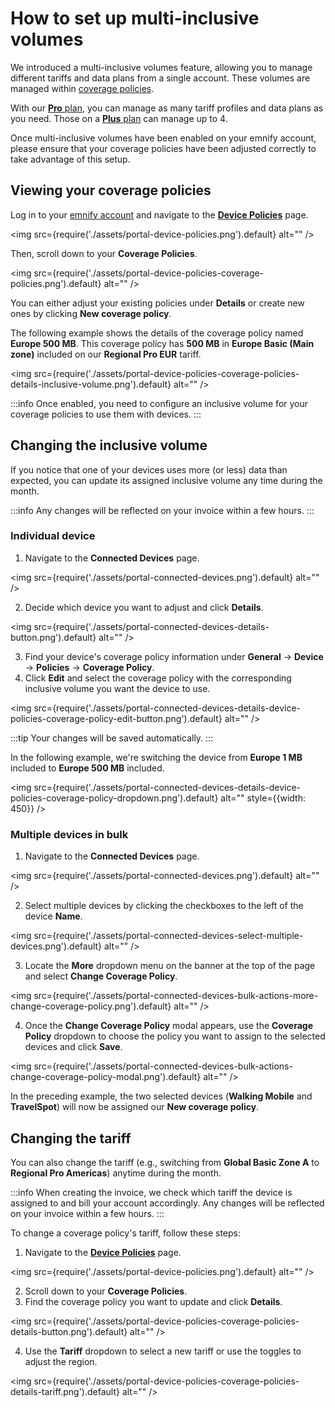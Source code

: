 # How to set up multi-inclusive volumes

We introduced a multi-inclusive volumes feature, allowing you to manage different tariffs and data plans from a single account. 
These volumes are managed within [coverage policies](/services/endpoint-management-and-group-policies#coverage-policies).

With our [**Pro** plan](https://portal.emnify.com/organisation-settings/subscription#plans), you can manage as many tariff profiles and data plans as you need.
Those on a [**Plus** plan](https://portal.emnify.com/organisation-settings/subscription#plans) can manage up to 4. 

Once multi-inclusive volumes have been enabled on your emnify account, please ensure that your coverage policies have been adjusted correctly to take advantage of this setup.

## Viewing your coverage policies

Log in to your [emnify account](https://portal.emnify.com/sign) and navigate to the [**Device Policies**](https://portal.emnify.com/device-policies) page.

<img
  src={require('./assets/portal-device-policies.png').default}
  alt=""
/>

Then, scroll down to your **Coverage Policies**.

<img
  src={require('./assets/portal-device-policies-coverage-policies.png').default}
  alt=""
/>

You can either adjust your existing policies under **Details** or create new ones by clicking **New coverage policy**. 

The following example shows the details of the coverage policy named **Europe 500 MB**. 
This coverage policy has **500 MB** in **Europe Basic (Main zone)** included on our **Regional Pro EUR** tariff.

<img
  src={require('./assets/portal-device-policies-coverage-policies-details-inclusive-volume.png').default}
  alt=""
/>

:::info
Once enabled, you need to configure an inclusive volume for your coverage policies to use them with devices.
:::

## Changing the inclusive volume

If you notice that one of your devices uses more (or less) data than expected, you can update its assigned inclusive volume any time during the month. 

:::info
Any changes will be reflected on your invoice within a few hours.
:::

### Individual device

1. Navigate to the **Connected Devices** page.

<img
  src={require('./assets/portal-connected-devices.png').default}
  alt=""
/>

2. Decide which device you want to adjust and click **Details**.

<img
  src={require('./assets/portal-connected-devices-details-button.png').default}
  alt=""
/>

3. Find your device's coverage policy information under **General** → **Device** → **Policies** → **Coverage Policy**.
4. Click **Edit** and select the coverage policy with the corresponding inclusive volume you want the device to use.

<img
  src={require('./assets/portal-connected-devices-details-device-policies-coverage-policy-edit-button.png').default}
  alt=""
/>

:::tip
Your changes will be saved automatically.
:::

In the following example, we're switching the device from **Europe 1 MB** included to **Europe 500 MB** included.

<img
  src={require('./assets/portal-connected-devices-details-device-policies-coverage-policy-dropdown.png').default}
  alt=""
  style={{width: 450}}
/>

### Multiple devices in bulk 

1. Navigate to the **Connected Devices** page.

<img
  src={require('./assets/portal-connected-devices.png').default}
  alt=""
/>

2. Select multiple devices by clicking the checkboxes to the left of the device **Name**.

<img
  src={require('./assets/portal-connected-devices-select-multiple-devices.png').default}
  alt=""
/>

3. Locate the **More** dropdown menu on the banner at the top of the page and select **Change Coverage Policy**.

<img
  src={require('./assets/portal-connected-devices-bulk-actions-more-change-coverage-policy.png').default}
  alt=""
/>

4. Once the **Change Coverage Policy** modal appears, use the **Coverage Policy** dropdown to choose the policy you want to assign to the selected devices and click **Save**.

<img
  src={require('./assets/portal-connected-devices-bulk-actions-change-coverage-policy-modal.png').default}
  alt=""
/>

In the preceding example, the two selected devices (**Walking Mobile** and **TravelSpot**) will now be assigned our **New coverage policy**.

## Changing the tariff

You can also change the tariff (e.g., switching from **Global Basic Zone A** to **Regional Pro Americas**) anytime during the month. 

:::info
When creating the invoice, we check which tariff the device is assigned to and bill your account accordingly.
Any changes will be reflected on your invoice within a few hours.
:::

To change a coverage policy's tariff, follow these steps:

1. Navigate to the [**Device Policies**](https://portal.emnify.com/device-policies) page.

<img
  src={require('./assets/portal-device-policies.png').default}
  alt=""
/>

2. Scroll down to your **Coverage Policies**.
3. Find the coverage policy you want to update and click **Details**.

<img
  src={require('./assets/portal-device-policies-coverage-policies-details-button.png').default}
  alt=""
/>

4. Use the **Tariff** dropdown to select a new tariff or use the toggles to adjust the region.

<img
  src={require('./assets/portal-device-policies-coverage-policies-details-tariff.png').default}
  alt=""
/>
